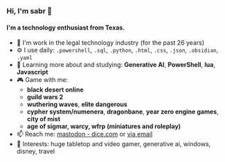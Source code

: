 ### Hi, I'm sabr 👋


#### I'm a technology enthusiast from Texas.

- 🏢 I'm work in the legal technology industry (for the past 26 years)
- ⚙️ I use daily: `.powershell`, `.sql`, `.python`, `.html`, `.css`, `.json`, `.obsidian`, `.yaml`
- 🌱 Learning more about and studying: **Generative AI**, **PowerShell**, **lua**, **Javascript**
- 🎮 Game with me:
  -   **black desert online**
  -   **guild wars 2**
  -   **wuthering waves**, **elite dangerous**
  -   **cypher system/numenera**, **dragonbane**, **year zero engine games**, **city of mist**
  -   **age of sigmar, warcy, wfrp (miniatures and roleplay)**
- 📫 Reach me: [mastodon - dice.com](https://dice.camp/@sabr) or [via email](mailto:contact@sabr.one)
- 💜 Interests: huge tabletop and video gamer, generative ai, windows, disney, travel
